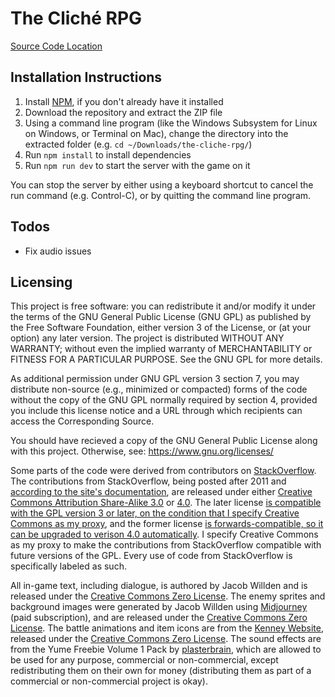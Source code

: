 # The Cliché RPG
[Source Code Location](https://github.com/jacob-willden/the-cliche-rpg)

## Installation Instructions
1. Install [NPM](https://nodejs.org/en/download), if you don't already have it installed
2. Download the repository and extract the ZIP file
3. Using a command line program (like the Windows Subsystem for Linux on Windows, or Terminal on Mac), change the directory into the extracted folder (e.g. `cd ~/Downloads/the-cliche-rpg/`)
4. Run `npm install` to install dependencies
5. Run `npm run dev` to start the server with the game on it

You can stop the server by either using a keyboard shortcut to cancel the run command (e.g. Control-C), or by quitting the command line program.

## Todos
- Fix audio issues

## Licensing
This project is free software: you can redistribute it and/or modify it under the terms of the GNU General Public License (GNU GPL) as published by the Free Software Foundation, either version 3 of the License, or (at your option) any later version. The project is distributed WITHOUT ANY WARRANTY; without even the implied warranty of MERCHANTABILITY or FITNESS FOR A PARTICULAR PURPOSE. See the GNU GPL for more details.

As additional permission under GNU GPL version 3 section 7, you may distribute non-source (e.g., minimized or compacted) forms of the code without the copy of the GNU GPL normally required by section 4, provided you include this license notice and a URL through which recipients can access the Corresponding Source.

You should have recieved a copy of the GNU General Public License along with this project. Otherwise, see: https://www.gnu.org/licenses/

Some parts of the code were derived from contributors on [StackOverflow](https://stackoverflow.com/). The contributions from StackOverflow, being posted after 2011 and [according to the site's documentation](https://stackoverflow.com/help/licensing), are released under either [Creative Commons Attribution Share-Alike 3.0](https://creativecommons.org/licenses/by-sa/3.0/) or [4.0](https://creativecommons.org/licenses/by-sa/4.0/). The later license [is compatible with the GPL version 3 or later, on the condition that I specify Creative Commons as my proxy](https://www.gnu.org/licenses/license-list.html#ccbysa), and the former license [is forwards-compatible, so it can be upgraded to verison 4.0 automatically](https://meta.stackoverflow.com/questions/271293/use-stack-overflow-answer-in-gpl-software-how-to-ask-for-permission). I specify Creative Commons as my proxy to make the contributions from StackOverflow compatible with future versions of the GPL. Every use of code from StackOverflow is specifically labeled as such.

All in-game text, including dialogue, is authored by Jacob Willden and is released under the [Creative Commons Zero License](https://creativecommons.org/publicdomain/zero/1.0/). The enemy sprites and background images were generated by Jacob Willden using [Midjourney](https://midjourney.com/) (paid subscription), and are released under the [Creative Commons Zero License](https://creativecommons.org/publicdomain/zero/1.0/). The battle animations and item icons are from the [Kenney Website](https://kenney.nl/), released under the [Creative Commons Zero License](https://creativecommons.org/publicdomain/zero/1.0/). The sound effects are from the Yume Freebie Volume 1 Pack by [plasterbrain](https://plasterbrain.com), which are allowed to be used for any purpose, commercial or non-commercial, except redistributing them on their own for money (distributing them as part of a commercial or non-commercial project is okay).
